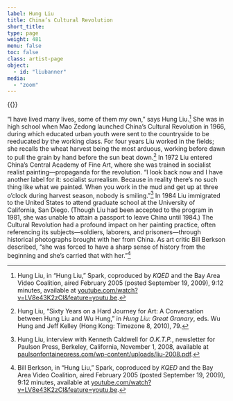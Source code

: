 ```yaml
---
label: Hung Liu
title: China’s Cultural Revolution
short_title:
type: page
weight: 481
menu: false
toc: false
class: artist-page
object:
  - id: "liubanner"
media:
  - "zoom"
---
```

{{<q-figure id="liubanner">}}

“I have lived many lives, some of them my own,” says Hung Liu.[^1] She was in high school when Mao Zedong launched China’s Cultural Revolution in 1966, during which educated urban youth were sent to the countryside to be reeducated by the working class. For four years Liu worked in the fields; she recalls the wheat harvest being the most arduous, working before dawn to pull the grain by hand before the sun beat down.[^2] In 1972 Liu entered China’s Central Academy of Fine Art, where she was trained in socialist realist painting—propaganda for the revolution. “I look back now and I have another label for it: socialist surrealism. Because in reality there’s no such thing like what we painted. When you work in the mud and get up at three o’clock during harvest season, nobody is smiling.”[^3] In 1984 Liu immigrated to the United States to attend graduate school at the University of California, San Diego. (Though Liu had been accepted to the program in 1981, she was unable to attain a passport to leave China until 1984.) The Cultural Revolution had a profound impact on her painting practice, often referencing its subjects—soldiers, laborers, and prisoners—through historical photographs brought with her from China. As art critic Bill Berkson described, “she was forced to have a sharp sense of history from the beginning and she’s carried that with her.”[^4]

[^1]: Hung Liu, in “Hung Liu,” Spark, coproduced by *KQED* and the Bay Area Video Coalition, aired February 2005 (posted September 19, 2009), 9:12 minutes, available at [youtube.com/watch?v=LV8e43K2zCI&feature=youtu.be](https://www.youtube.com/watch?v=LV8e43K2zCI&feature=youtu.be).

[^2]: Hung Liu, “Sixty Years on a Hard Journey for Art: A Conversation between Hung Liu and Wu Hung,” in *Hung Liu: Great Granary*, eds. Wu Hung and Jeff Kelley (Hong Kong: Timezone 8, 2010), 79.

[^3]: Hung Liu, interview with Kenneth Caldwell for *O.K.T.P.*, newsletter for Paulson Press, Berkeley, California, November 1, 2008, available at [paulsonfontainepress.com/wp-content/uploads/liu-2008.pdf](http://paulsonfontainepress.com/wp-content/uploads/liu-2008.pdf).

[^4]: Bill Berkson, in “Hung Liu,” Spark, coproduced by *KQED* and the Bay Area Video Coalition, aired February 2005 (posted September 19, 2009), 9:12 minutes, available at [youtube.com/watch?v=LV8e43K2zCI&feature=youtu.be](https://www.youtube.com/watch?v=LV8e43K2zCI&feature=youtu.be ).
